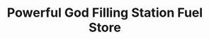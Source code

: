 ---
title: "Powerful God Filling Station Fuel Store"
url: /ganta/powerful-god-filling-station-fuel-store/
shop: Lebensmittel
---